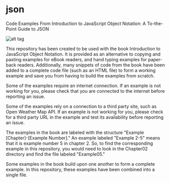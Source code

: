 # json
Code Examples From Introduction to JavaScript Object Notation: A To-the-Point Guide to JSON

![alt tag](https://github.com/lindsaybassett/json/blob/master/json.jpg)

This repository has been created to be used with the book Introduction to JavaScript Object Notation.  It is provided as an alternative to copying and pasting examples for eBook readers, and hand typing examples for paper-back readers.  Additionally, many snippets of code from the book have been added to a complete code file (such as an HTML file) to form a working example and save you from having to build the examples from scratch.  

Some of the examples require an internet connection.  If an example is not working for you, please check that you are connected to the internet before reporting an issue.

Some of the examples rely on a connection to a third party site, such as Open Weather Map API.  If an example is not working for you, please check for a third party URL in the example and test its availability before reporting an issue.

The examples in the book are labeled with the structure "Example [Chapter]-[Example Number]."  An example labeled "Example 2-5" means that it is example number 5 in chapter 2.  So, to find the corresponding example in this repository, you would need to look in the Chapter02 directory and find the file labeled "Example05."

Some examples in the book build upon one another to form a complete example.  In this repository, these examples have been combined into a single file.  



